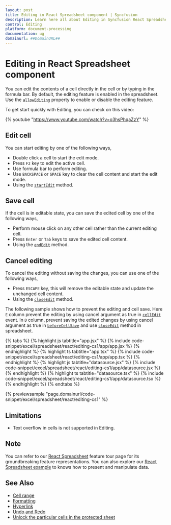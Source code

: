 ```yaml
---
layout: post
title: Editing in React Spreadsheet component | Syncfusion
description: Learn here all about Editing in Syncfusion React Spreadsheet component of Syncfusion Essential JS 2 and more.
control: Editing 
platform: document-processing
documentation: ug
domainurl: ##DomainURL##
---
```


# Editing in React Spreadsheet component

You can edit the contents of a cell directly in the cell or by typing in the formula bar. By default, the editing feature is enabled in the spreadsheet. Use the [`allowEditing`](https://ej2.syncfusion.com/react/documentation/api/spreadsheet/#allowediting) property to enable or disable the editing feature.

To get start quickly with Editing, you can check on this video:

{% youtube "https://www.youtube.com/watch?v=o3hsPhqaZzY" %}

## Edit cell

You can start editing by one of the following ways,

* Double click a cell to start the edit mode.
* Press `F2` key to edit the active cell.
* Use formula bar to perform editing.
* Use `BACKSPACE` or `SPACE` key to clear the cell content and start the edit mode.
* Using the [`startEdit`](https://ej2.syncfusion.com/react/documentation/api/spreadsheet/#startedit) method.

## Save cell

If the cell is in editable state, you can save the edited cell by one of the following ways,

* Perform mouse click on any other cell rather than the current editing cell.
* Press `Enter` or `Tab` keys to save the edited cell content.
* Using the [`endEdit`](https://ej2.syncfusion.com/react/documentation/api/spreadsheet/#endedit) method.

## Cancel editing

To cancel the editing without saving the changes, you can use one of the following ways,

* Press `ESCAPE` key, this will remove the editable state and update the unchanged cell content.
* Using the [`closeEdit`](https://ej2.syncfusion.com/react/documentation/api/spreadsheet/#closeedit) method.

The following sample shows how to prevent the editing and cell save. Here `E` column prevent the editing by using cancel argument as true in [`cellEdit`](https://ej2.syncfusion.com/react/documentation/api/spreadsheet/#celledit) event. In `D` column, prevent saving the edited changes by using cancel argument as true in [`beforeCellSave`](https://ej2.syncfusion.com/react/documentation/api/spreadsheet/#beforecellsave) and use [`closeEdit`](https://ej2.syncfusion.com/react/documentation/api/spreadsheet/#closeedit) method in spreadsheet.

{% tabs %}
{% highlight js tabtitle="app.jsx" %}
{% include code-snippet/excel/spreadsheet/react/editing-cs1/app/app.jsx %}
{% endhighlight %}
{% highlight ts tabtitle="app.tsx" %}
{% include code-snippet/excel/spreadsheet/react/editing-cs1/app/app.tsx %}
{% endhighlight %}
{% highlight js tabtitle="datasource.jsx" %}
{% include code-snippet/excel/spreadsheet/react/editing-cs1/app/datasource.jsx %}
{% endhighlight %}
{% highlight ts tabtitle="datasource.tsx" %}
{% include code-snippet/excel/spreadsheet/react/editing-cs1/app/datasource.tsx %}
{% endhighlight %}
{% endtabs %}

 {% previewsample "page.domainurl/code-snippet/excel/spreadsheet/react/editing-cs1" %}

## Limitations

* Text overflow in cells is not supported in Editing.

## Note

You can refer to our [React Spreadsheet](https://www.syncfusion.com/react-components/react-spreadsheet) feature tour page for its groundbreaking feature representations. You can also explore our [React Spreadsheet example](https://ej2.syncfusion.com/react/demos/#/material/spreadsheet/default) to knows how to present and manipulate data.

## See Also

* [Cell range](./cell-range)
* [Formatting](./formatting)
* [Hyperlink](./link)
* [Undo and Redo](./undo-redo)
* [Unlock the particular cells in the protected sheet](./protect-sheet#unlock-the-particular-cells-in-the-protected-sheet)
